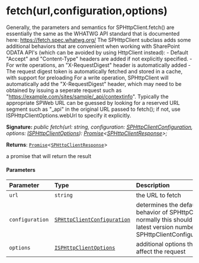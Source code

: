 # fetch(url,configuration,options)



Generally, the parameters and semantics for SPHttpClient.fetch() are essentially the same as the WHATWG API standard that is documented here: https://fetch.spec.whatwg.org/ The SPHttpClient subclass adds some additional behaviors that are convenient when working with SharePoint ODATA API's (which can be avoided by using HttpClient instead): - Default "Accept" and "Content-Type" headers are added if not explicitly specified. - For write operations, an "X-RequestDigest" header is automatically added - The request digest token is automatically fetched and stored in a cache, with support for preloading For a write operation, SPHttpClient will automatically add the "X-RequestDigest" header, which may need to be obtained by issuing a seperate request such as "https://example.com/sites/sample/_api/contextinfo". Typically the appropriate SPWeb URL can be guessed by looking for a reserved URL segment such as "_api" in the original URL passed to fetch(); if not, use ISPHttpClientOptions.webUrl to specify it explicitly.

**Signature:** _public fetch(url: string, configuration: [SPHttpClientConfiguration](../../sp-http/class/sphttpclientconfiguration.md),
    options: [ISPHttpClientOptions](../../sp-http/interface/isphttpclientoptions.md)): [Promise](../../web-apis/class/promise.md)<[SPHttpClientResponse](../../sp-http/class/sphttpclientresponse.md)>;_

**Returns**: [`Promise`](../../web-apis/class/promise.md)<[`SPHttpClientResponse`](../../sp-http/class/sphttpclientresponse.md)>



a promise that will return the result

#### Parameters


| Parameter	   | Type    | Description |
|:-------------|:---------------|:------------|
| `url`    | `string` | the URL to fetch |
| `configuration`    | [`SPHttpClientConfiguration`](../../sp-http/class/sphttpclientconfiguration.md) | determines the default behavior of SPHttpClient; normally this should be the latest version number from SPHttpClientConfigurations |
| `options`    | [`ISPHttpClientOptions`](../../sp-http/interface/isphttpclientoptions.md) | additional options that affect the request |


